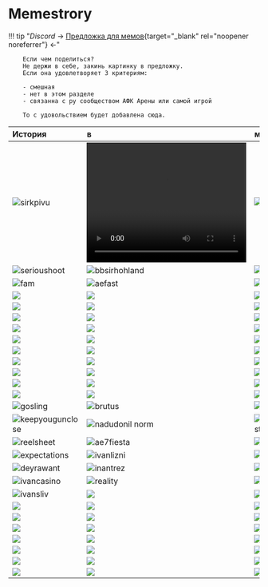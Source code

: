# Memestrory

!!! tip "_Discord_ -> [Предложка для мемов](https://discord.gg/xjJavhAvv6){target="_blank" rel="noopener noreferrer"} <-"

        Если чем поделиться?  
        Не держи в себе, закинь картинку в предложку.  
        Если она удовлетворяет 3 критериям:

        - смешная
        - нет в этом разделе
        - связанна с ру сообществом АФК Арены или самой игрой

        То с удовольствием будет добавлена сюда.

| История                                                            | в                                                                                                      | мемах                                     |
| :----------------------------------------------------------------- | :----------------------------------------------------------------------------------------------------- | :---------------------------------------- |
| ![sirkpivu](../assets/images/8.jpg)                                | <video width="320" height="240" controls><source src="../../vids/phil.webm" type="video/webm"></video> | ![fathoot](../assets/images/4.jpg)        |
| ![serioushoot](../assets/images/7.jpg)                             | ![bbsirhohland](../assets/images/2.jpg)                                                                | ![byeyorn](../assets/images/3.jpg)        |
| ![fam](../assets/images/12.jpg)                                                    | ![aefast](../assets/images/1.jpg)                                                                      | ![gamepid](../assets/images/6.jpg)        |
| ![](../converted/qa4ILzXCpT0.jpg)                                  | ![](../converted/hu.jpg)                                                                               | ![](../converted/hu2.jpg)                 |
| ![](../converted/kva.jpg)                                          | ![](../converted/adv.jpg)                                                                              | ![](../converted/2355122_760x500-1.jpg)   |
| ![](../converted/Anime--basedmoni-ah-eto-bleh-meme-7613995_12.jpg) | ![](../converted/185855.jpg)                                                                           | ![](../converted/164047.jpg)              |
| ![](../converted/180821.jpg)                                       | ![](../converted/022349.jpg)                                                                           | ![](../converted/022405.jpg)              |
| ![](../converted/022423.jpg)                                       | ![](../converted/022435.jpg)                                                                           | ![](../converted/022453.jpg)              |
| ![](../converted/022511.jpg)                                       | ![](../converted/022655.jpg)                                                                           | ![](../converted/022711.jpg)              |
| ![](../converted/022721.jpg)                                       | ![](../converted/022809.jpg)                                                                           | ![](../converted/022912.jpg)              |
| ![](../converted/image-28.jpg)                                     | ![](../converted/image-29.jpg)                                                                         | ![](../converted/image-40.jpg)            |
| ![](../converted/unknown-245.jpg)                                  | ![](../converted/IMG_9493-1.jpg)                                                                       | ![](../converted/NemoraSays-1.jpg)        |
| ![](../converted/NemoraSays-2.jpg)                                 | ![](../converted/023415.jpg)                                                                           | ![](../converted/IMG_20230603_105344.jpg) |
| ![gosling](../converted/gosling.jpg)                               | ![brutus](../converted/nerfb.jpg)                                                                      | ![almost](../converted/vipftp.jpg)        |
| ![keepyougunclose](../converted/20230412_1654_Discord_Cool.jpg)    | ![nadudonil norm](../converted/nadonatilnorm.jpg)                                                      | ![clownfiesta](../converted/clown34.jpg)  |
| ![reelsheet](../converted/silasStonks.jpg)                         | ![ae7fiesta](../converted/AES7_TheHospital.jpg)                                                        | ![ozornoy](../converted/tr_meme.jpg)      |
| ![expectations](../converted/klubni.jpg)                           | ![ivanlizni](../converted/ivanlizni.jpg)                                                               | ![ivancat](../converted/ivancat.jpg)      |
| ![deyrawant](../converted/deyrax4.jpg)                             | ![inantrez](../converted/ivantreznor.jpg)                                                              | ![deyrabe](../converted/deyradps.jpg)     |
| ![ivancasino](../converted/ivancasino.jpg)                         | ![reality](../converted/returntreznor.jpg)                                                             | ![ivankick](../converted/ivankick.jpg)    |
| ![ivansliv](../converted/ivansliv.jpg)                             | ![](../converted/-Oki3FpFhGM.jpg)                                                                      | ![](../converted/1zaPUCOL25w.jpg)         |
| ![](../converted/3ktTXHyxamk.jpg)                                  | ![](../converted/4124ere.jpg)                                                                          | ![](../converted/4MlOulDphm0.jpg)         |
| ![](../converted/8OdtAnGcrZk.jpg)                                  | ![](../converted/aog3hS-abKI.jpg)                                                                      | ![](../converted/bQrndakeAM8.jpg)         |
| ![](../converted/DwcaRIXxPIk.jpg)                                  | ![](../converted/h_DJxUcE9F0.jpg)                                                                      | ![](../converted/IlX9rOYg_NU.jpg)         |
| ![](../converted/image-2-1.jpg)                                    | ![](../converted/image-2.jpg)                                                                          | ![](../converted/image-5.jpg)             |
| ![](../converted/image-7.jpg)                                      | ![](../converted/IMG_20230319_213720.jpg)                                                              | ![](../converted/K95JooQwVJI.jpg)         |
| ![](../converted/kek.jpg)                                          | ![](../converted/mhXp_cq1oDQ.jpg)                                                                      | ![](../converted/ootG4rSIPkM.jpg)         |
| ![](../converted/OZFylYDQuPQ.jpg)                                  | ![](../converted/unknown-7.jpg)                                                                        | ![](../converted/w_vQPEBKRY4.jpg)         |
